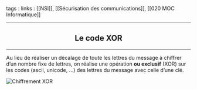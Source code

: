 tags : 
links : [[NSI]], [[Sécurisation des communications]], [[020 MOC Informatique]]

****

<h2 style="text-align: center;"> Le code XOR </h2>

****


Au lieu de réaliser un décalage de toute les lettres du message à chiffrer d’un nombre fixe de lettres, on réalise une opération **ou exclusif** (XOR) sur les codes (ascii, unicode, …) des lettres du message avec celle d’une clé.

![](https://info.blaisepascal.fr/wp-content/uploads/2021/07/Chiffrement-XOR.png "Chiffrement XOR")